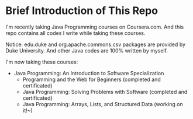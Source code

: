 # Brief Introduction of This Repo
I'm recently taking Java Programming courses on Coursera.com. And this repo contains all codes I write while taking these courses.

Notice: edu.duke and org.apache.commons.csv packages are provided by Duke University. And other Java codes are 100% written by myself.

I'm now taking these courses:
- Java Programming: An Introduction to Software Specialization
  - Programming and the Web for Beginners (completed and certificated)
  - Java Programming: Solving Problems with Software (completed and certificated)
  - Java Programming: Arrays, Lists, and Structured Data (working on it!~)
